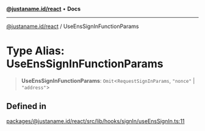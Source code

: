 [**@justaname.id/react**](../README.md) • **Docs**

***

[@justaname.id/react](../globals.md) / UseEnsSignInFunctionParams

# Type Alias: UseEnsSignInFunctionParams

> **UseEnsSignInFunctionParams**: `Omit`\<`RequestSignInParams`, `"nonce"` \| `"address"`\>

## Defined in

[packages/@justaname.id/react/src/lib/hooks/signIn/useEnsSignIn.ts:11](https://github.com/JustaName-id/JustaName-sdk/blob/dc845c10af242e3ca87d95ef392516ac0bfa8b95/packages/@justaname.id/react/src/lib/hooks/signIn/useEnsSignIn.ts#L11)
